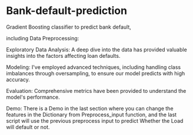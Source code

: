 # Bank-default-prediction
Gradient Boosting classifier to predict bank default, 

including Data Preprocessing:

Exploratory Data Analysis: A deep dive into the data has provided valuable insights into the factors affecting loan defaults.

Modeling: I've employed advanced techniques, including handling class imbalances through oversampling, to ensure our model predicts with high accuracy.

Evaluation: Comprehensive metrics have been provided to understand the model's performance.

Demo: There is a Demo in the last section where you can change the features in the Dictionary from Preprocess_input function, and the last script will use the previous preprocess input to predict Whether the Load will default or not.

